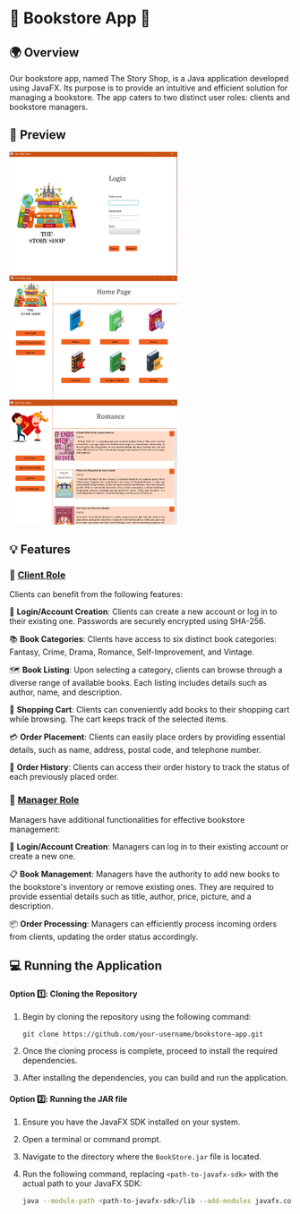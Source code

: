 # 🏰 Bookstore App 🏰

## 🌍 Overview

Our bookstore app, named The Story Shop, is a Java application developed using JavaFX. Its purpose is to provide an intuitive and efficient solution for managing a bookstore. The app caters to two distinct user roles: clients and bookstore managers. 

## 📸 Preview

<div>
  <img src="src/main/resources/com/example/bookstore/images_readme/ReadmeLogin.png" alt="Image 1" width="300" />
  <img src="src/main/resources/com/example/bookstore/images_readme/ReadmeHomePage.png" alt="Image 3" width="300" />
   <img src="src/main/resources/com/example/bookstore/images_readme/ReadmeRomance.png" alt="Image 2" width="300" />
</div>

## 💡 Features

### 👤 <u>Client Role</u>

Clients can benefit from the following features:

🔐 **Login/Account Creation**: Clients can create a new account or log in to their existing one. Passwords are securely encrypted using SHA-256.

📚 **Book Categories**: Clients have access to six distinct book categories: Fantasy, Crime, Drama, Romance, Self-Improvement, and Vintage.

🗺️ **Book Listing**: Upon selecting a category, clients can browse through a diverse range of available books. Each listing includes details such as author, name, and description.

🛒 **Shopping Cart**: Clients can conveniently add books to their shopping cart while browsing. The cart keeps track of the selected items.

💳 **Order Placement**: Clients can easily place orders by providing essential details, such as name, address, postal code, and telephone number.

📜 **Order History**: Clients can access their order history to track the status of each previously placed order.

### 👤 <u>Manager Role</u>

Managers have additional functionalities for effective bookstore management:

🔐 **Login/Account Creation**: Managers can log in to their existing account or create a new one.

📋 **Book Management**: Managers have the authority to add new books to the bookstore's inventory or remove existing ones. They are required to provide essential details such as title, author, price, picture, and a description.

📦 **Order Processing**: Managers can efficiently process incoming orders from clients, updating the order status accordingly.

## 💻  Running the Application

#### Option 1️⃣: Cloning the Repository

1. Begin by cloning the repository using the following command:

   ```
   git clone https://github.com/your-username/bookstore-app.git
   ```

2. Once the cloning process is complete, proceed to install the required dependencies.

3. After installing the dependencies, you can build and run the application.

#### Option 2️⃣: Running the JAR file

1. Ensure you have the JavaFX SDK installed on your system.

2. Open a terminal or command prompt.

3. Navigate to the directory where the `BookStore.jar` file is located.

4. Run the following command, replacing `<path-to-javafx-sdk>` with the actual path to your JavaFX SDK:

   ```bash
   java --module-path <path-to-javafx-sdk>/lib --add-modules javafx.controls,javafx.fxml,javafx.graphics,javafx.web -jar BookStore.jar
   ```
